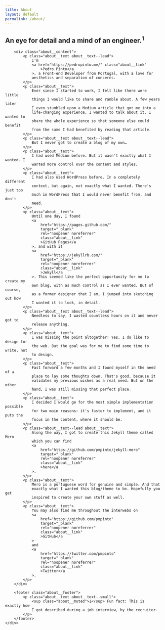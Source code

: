 ```yaml
---
title: About
layout: default
permalink: /about/
---
```


<article class="about">
    <div class="page__wrapper">
        <h1 class="about__title">
            An eye for detail and a mind of an engineer.<sup
                class="about__muted"
                >1</sup
            >
        </h1>

        <div class="about__content">
            <p class="about__text about__text--lead">
                I'm
                <a href="https://pedropinto.me/" class="about__link"
                    >Pedro Pinto</a
                >, a Front-end Developer from Portugal, with a love for
                aesthetics and separation of concerns.
            </p>
            <p class="about__text">
                Ever since I started to work, I felt like there were little
                things I would like to share and ramble about. A few years later
                I even stumbled upon a Medium article that got me into a
                life-changing experience. I wanted to talk about it. I wanted to
                share the whole experience so that someone else could benefit
                from the same I had benefited by reading that article.
            </p>
            <p class="about__text about__text--lead">
                But I never got to create a blog of my own…
            </p>
            <p class="about__text">
                I had used Medium before. But it wasn't exactly what I wanted. I
                wanted more control over the content and styles.
            </p>
            <p class="about__text">
                I had also used WordPress before. In a completely different
                context, but again, not exactly what I wanted. There's just too
                much in WordPress that I would never benefit from, and don't
                need.
            </p>
            <p class="about__text">
                Until one day, I found
                <a
                    href="https://pages.github.com/"
                    target="_blank"
                    rel="noopener noreferrer"
                    class="about__link"
                    >GitHub Pages</a
                >, and with it
                <a
                    href="https://jekyllrb.com/"
                    target="_blank"
                    rel="noopener noreferrer"
                    class="about__link"
                    >Jekyll</a
                >. This seemed like the perfect opportunity for me to create my
                own blog, with as much control as I ever wanted. But of course,
                as a former designer that I am, I jumped into sketching out how
                I wanted it to look, in detail.
            </p>
            <p class="about__text about__text--lead">
                Needless to say, I wasted countless hours on it and never got to
                release anything.
            </p>
            <p class="about__text">
                I was missing the point altogether! Yes, I do like to design for
                the web. But the goal was for me to find some time to write, not
                to design.
            </p>
            <p class="about__text">
                Fast forward a few months and I found myself in the need of a
                place to lay some thoughts down. That's good, because it
                validates my previous wishes as a real need. But on the other
                hand, I was still missing that perfect place.
            </p>
            <p class="about__text">
                I decided I would go for the most simple implementation possible
                for two main reasons: it's faster to implement, and it puts the
                focus in the content, where it should be.
            </p>
            <p class="about__text--lead about__text">
                Along the way, I got to create this Jekyll theme called Mero
                which you can find
                <a
                    href="https://github.com/pmpinto/jekyll-mero"
                    target="_blank"
                    rel="noopener noreferrer"
                    class="about__link"
                    >here</a
                >.
            </p>
            <p class="about__text">
                Mero is a portuguese word for genuine and simple. And that
                exactly what I wanted this blog/theme to be. Hopefully you get
                inspired to create your own stuff as well.
            </p>
            <p class="about__text">
                You may also find me throughout the interwebs on
                <a
                    href="https://github.com/pmpinto"
                    target="_blank"
                    rel="noopener noreferrer"
                    class="about__link"
                    >GitHub</a
                >
                and
                <a
                    href="https://twitter.com/pmpinto"
                    target="_blank"
                    rel="noopener noreferrer"
                    class="about__link"
                    >Twitter</a
                >.
            </p>
        </div>

        <footer class="about__footer">
            <p class="about__text about__text--small">
                <sup class="about__muted">1</sup> Fun fact: This is exactly how
                I got described during a job interview, by the recruiter.
            </p>
        </footer>
    </div>
</article>
